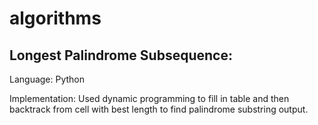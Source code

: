 # algorithms
## Longest Palindrome Subsequence:
Language: Python

Implementation: Used dynamic programming to fill in table and then backtrack from cell with best length to find palindrome substring output. 
